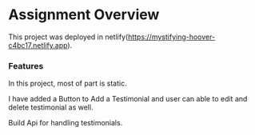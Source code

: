 # Assignment Overview

This project was deployed in netlify(https://mystifying-hoover-c4bc17.netlify.app).

### Features

In this project, most of part is static.

I have added a Button to Add a Testimonial and user can able to edit and delete testimonial as well.

Build Api for handling testimonials.

